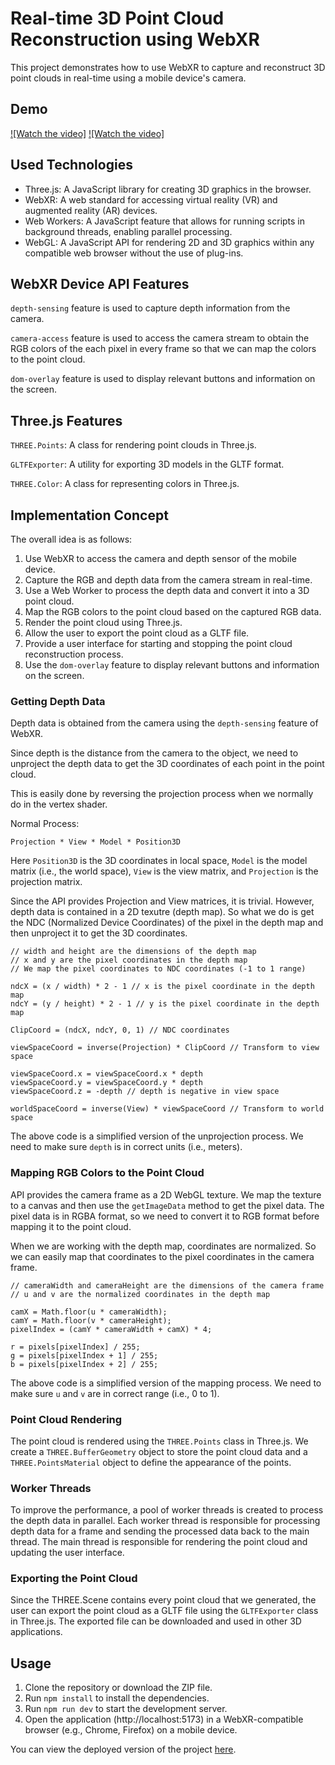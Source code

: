 # Real-time 3D Point Cloud Reconstruction using WebXR 

This project demonstrates how to use WebXR to capture and reconstruct 3D point clouds in real-time using a mobile device's camera.

## Demo

[![Watch the video]](https://raw.githubusercontent.com/Ramith-D-Rodrigo/webxr-point-cloud/master/videos/Demo.mp4)
[![Watch the video]](https://raw.githubusercontent.com/Ramith-D-Rodrigo/webxr-point-cloud/master/videos/Point_Cloud_Visualization.mp4)

## Used Technologies

- Three.js: A JavaScript library for creating 3D graphics in the browser.
- WebXR: A web standard for accessing virtual reality (VR) and augmented reality (AR) devices.
- Web Workers: A JavaScript feature that allows for running scripts in background threads, enabling parallel processing.
- WebGL: A JavaScript API for rendering 2D and 3D graphics within any compatible web browser without the use of plug-ins.

## WebXR Device API Features

`depth-sensing` feature is used to capture depth information from the camera.

`camera-access` feature is used to access the camera stream to obtain the RGB colors of the each pixel in every frame so that we can map the colors to the point cloud.

`dom-overlay` feature is used to display relevant buttons and information on the screen.

## Three.js Features

`THREE.Points`: A class for rendering point clouds in Three.js.

`GLTFExporter`: A utility for exporting 3D models in the GLTF format.

`THREE.Color`: A class for representing colors in Three.js.

## Implementation Concept

The overall idea is as follows:

1. Use WebXR to access the camera and depth sensor of the mobile device.
2. Capture the RGB and depth data from the camera stream in real-time.
3. Use a Web Worker to process the depth data and convert it into a 3D point cloud.
4. Map the RGB colors to the point cloud based on the captured RGB data.
5. Render the point cloud using Three.js.
6. Allow the user to export the point cloud as a GLTF file.
7. Provide a user interface for starting and stopping the point cloud reconstruction process.
8. Use the `dom-overlay` feature to display relevant buttons and information on the screen.


### Getting Depth Data

Depth data is obtained from the camera using the `depth-sensing` feature of WebXR. 

Since depth is the distance from the camera to the object, we need to unproject the depth data to get the 3D coordinates of each point in the point cloud.

This is easily done by reversing the projection process when we normally do in the vertex shader.

Normal Process:

``` Projection * View * Model * Position3D ```

Here `Position3D` is the 3D coordinates in local space, `Model` is the model matrix (i.e., the world space), `View` is the view matrix, and `Projection` is the projection matrix.

Since the API provides Projection and View matrices, it is trivial. However, depth data is contained in a 2D texutre (depth map). So what we do is get the NDC (Normalized Device Coordinates) of the pixel in the depth map and then unproject it to get the 3D coordinates.

```
// width and height are the dimensions of the depth map
// x and y are the pixel coordinates in the depth map
// We map the pixel coordinates to NDC coordinates (-1 to 1 range)

ndcX = (x / width) * 2 - 1 // x is the pixel coordinate in the depth map
ndcY = (y / height) * 2 - 1 // y is the pixel coordinate in the depth map

ClipCoord = (ndcX, ndcY, 0, 1) // NDC coordinates

viewSpaceCoord = inverse(Projection) * ClipCoord // Transform to view space

viewSpaceCoord.x = viewSpaceCoord.x * depth 
viewSpaceCoord.y = viewSpaceCoord.y * depth 
viewSpaceCoord.z = -depth // depth is negative in view space

worldSpaceCoord = inverse(View) * viewSpaceCoord // Transform to world space 
```

The above code is a simplified version of the unprojection process. We need to make sure `depth` is in correct units (i.e., meters).

### Mapping RGB Colors to the Point Cloud

API provides the camera frame as a 2D WebGL texture. We map the texture to a canvas and then use the `getImageData` method to get the pixel data. The pixel data is in RGBA format, so we need to convert it to RGB format before mapping it to the point cloud.

When we are working with the depth map, coordinates are normalized. So we can easily map that coordinates to the pixel coordinates in the camera frame. 

```
// cameraWidth and cameraHeight are the dimensions of the camera frame
// u and v are the normalized coordinates in the depth map

camX = Math.floor(u * cameraWidth);
camY = Math.floor(v * cameraHeight);
pixelIndex = (camY * cameraWidth + camX) * 4;

r = pixels[pixelIndex] / 255;
g = pixels[pixelIndex + 1] / 255;
b = pixels[pixelIndex + 2] / 255;
```

The above code is a simplified version of the mapping process. We need to make sure `u` and `v` are in correct range (i.e., 0 to 1).

### Point Cloud Rendering

The point cloud is rendered using the `THREE.Points` class in Three.js. We create a `THREE.BufferGeometry` object to store the point cloud data and a `THREE.PointsMaterial` object to define the appearance of the points.

### Worker Threads

To improve the performance, a pool of worker threads is created to process the depth data in parallel. Each worker thread is responsible for processing depth data for a frame and sending the processed data back to the main thread. The main thread is responsible for rendering the point cloud and updating the user interface.

### Exporting the Point Cloud

Since the THREE.Scene contains every point cloud that we generated, the user can export the point cloud as a GLTF file using the `GLTFExporter` class in Three.js. The exported file can be downloaded and used in other 3D applications.

## Usage

1. Clone the repository or download the ZIP file.
2. Run `npm install` to install the dependencies.
3. Run `npm run dev` to start the development server.
4. Open the application (http://localhost:5173) in a WebXR-compatible browser (e.g., Chrome, Firefox) on a mobile device.


You can view the deployed version of the project [here](https://webxr-point-cloud.vercel.app/).








